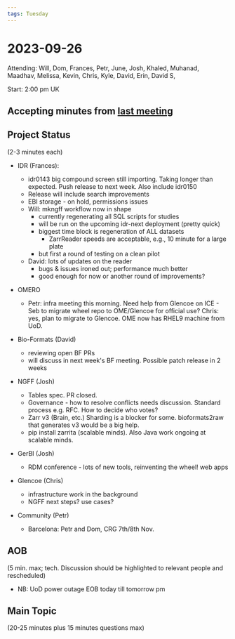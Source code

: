 ```yaml
---
tags: Tuesday
---
```


# 2023-09-26

Attending: Will, Dom, Frances, Petr, June, Josh, Khaled, Muhanad, Maadhav, Melissa, Kevin, Chris, Kyle, David, Erin, David S, 

Start: 2:00 pm UK

## Accepting minutes from [last meeting](https://hackmd.io/team/ome?nav=overview)

## Project Status

(2-3 minutes each)

- IDR (Frances):
  - idr0143 big compound screen still importing. Taking longer than expected. Push release to next week. Also include idr0150
  - Release will include search improvements
  - EBI storage - on hold, permissions issues
  - Will: mkngff workflow now in shape
    - currently regenerating all SQL scripts for studies
    - will be run on the upcoming idr-next deployment (pretty quick)
    - biggest time block is regeneration of ALL datasets
      - ZarrReader speeds are acceptable, e.g., 10 minute for a large plate
    - but first a round of testing on a clean pilot
  - David: lots of updates on the reader
    - bugs & issues ironed out; performance much better
    - good enough for now or another round of improvements?

- OMERO
  - Petr: infra meeting this morning. Need help from Glencoe on ICE - Seb to migrate wheel repo to OME/Glencoe for official use? Chris: yes, plan to migrate to Glencoe. OME now has RHEL9 machine from UoD.

- Bio-Formats (David)
  - reviewing open BF PRs
  - will discuss in next week's BF meeting. Possible patch release in 2 weeks

- NGFF (Josh)
  - Tables spec. PR closed.
  - Governance - how to resolve conflicts needs discussion. Standard process e.g. RFC. How to decide who votes?
  - Zarr v3 (Brain, etc.) Sharding is a blocker for some. bioformats2raw that generates v3 would be a big help.
  - pip install zarrita (scalable minds). Also Java work ongoing at scalable minds.

- GerBI (Josh)
  - RDM conference - lots of new tools, reinventing the wheel! web apps

- Glencoe (Chris)
  - infrastructure work in the background
  - NGFF next steps? use cases?

- Community (Petr)
  - Barcelona: Petr and Dom, CRG 7th/8th Nov.


## AOB

(5 min. max; tech. Discussion should be highlighted to relevant people and rescheduled)
 - NB: UoD power outage EOB today till tomorrow pm

## Main Topic

(20-25 minutes plus 15 minutes questions max)
